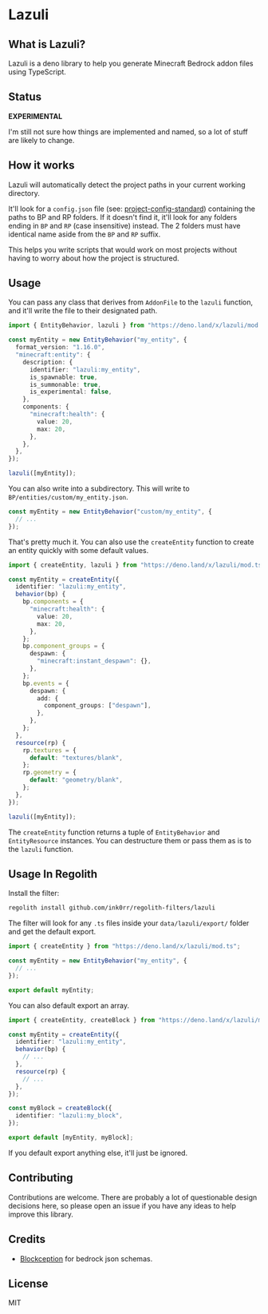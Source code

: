 # Lazuli

## What is Lazuli?

Lazuli is a deno library to help you generate Minecraft Bedrock addon files using TypeScript.

## Status

**EXPERIMENTAL**

I'm still not sure how things are implemented and named, so a lot of stuff are likely to change.

## How it works

Lazuli will automatically detect the project paths in your current working directory.

It'll look for a `config.json` file (see: [project-config-standard]) containing the paths to BP and RP folders. If it doesn't find it, it'll look for any folders ending in `BP` and `RP` (case insensitive) instead. The 2 folders must have identical name aside from the `BP` and `RP` suffix.

This helps you write scripts that would work on most projects without having to worry about how the project is structured.

## Usage

You can pass any class that derives from `AddonFile` to the `lazuli` function, and it'll write the file to their designated path.

```ts
import { EntityBehavior, lazuli } from "https://deno.land/x/lazuli/mod.ts";

const myEntity = new EntityBehavior("my_entity", {
  format_version: "1.16.0",
  "minecraft:entity": {
    description: {
      identifier: "lazuli:my_entity",
      is_spawnable: true,
      is_summonable: true,
      is_experimental: false,
    },
    components: {
      "minecraft:health": {
        value: 20,
        max: 20,
      },
    },
  },
});

lazuli([myEntity]);
```

You can also write into a subdirectory. This will write to `BP/entities/custom/my_entity.json`.

```ts
const myEntity = new EntityBehavior("custom/my_entity", {
  // ...
});
```

That's pretty much it. You can also use the `createEntity` function to create an entity quickly with some default values.

```ts
import { createEntity, lazuli } from "https://deno.land/x/lazuli/mod.ts";

const myEntity = createEntity({
  identifier: "lazuli:my_entity",
  behavior(bp) {
    bp.components = {
      "minecraft:health": {
        value: 20,
        max: 20,
      },
    };
    bp.component_groups = {
      despawn: {
        "minecraft:instant_despawn": {},
      },
    };
    bp.events = {
      despawn: {
        add: {
          component_groups: ["despawn"],
        },
      },
    };
  },
  resource(rp) {
    rp.textures = {
      default: "textures/blank",
    };
    rp.geometry = {
      default: "geometry/blank",
    };
  },
});

lazuli([myEntity]);
```

The `createEntity` function returns a tuple of `EntityBehavior` and `EntityResource` instances. You can destructure them or pass them as is to the `lazuli` function.

## Usage In Regolith

Install the filter:

```sh
regolith install github.com/ink0rr/regolith-filters/lazuli
```

The filter will look for any `.ts` files inside your `data/lazuli/export/` folder and get the default export.

```ts
import { createEntity } from "https://deno.land/x/lazuli/mod.ts";

const myEntity = new EntityBehavior("my_entity", {
  // ...
});

export default myEntity;
```

You can also default export an array.

```ts
import { createEntity, createBlock } from "https://deno.land/x/lazuli/mod.ts";

const myEntity = createEntity({
  identifier: "lazuli:my_entity",
  behavior(bp) {
    // ...
  },
  resource(rp) {
    // ...
  },
});

const myBlock = createBlock({
  identifier: "lazuli:my_block",
});

export default [myEntity, myBlock];
```

If you default export anything else, it'll just be ignored.

## Contributing

Contributions are welcome. There are probably a lot of questionable design decisions here, so please open an issue if you have any ideas to help improve this library.

## Credits

- [Blockception] for bedrock json schemas.

## License

MIT

<!-- Links -->

[project-config-standard]: https://github.com/Bedrock-OSS/project-config-standard
[Blockception]: https://github.com/Blockception/Minecraft-bedrock-json-schemas
